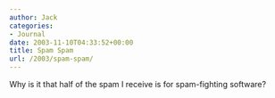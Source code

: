 ```yaml
---
author: Jack
categories:
- Journal
date: 2003-11-10T04:33:52+00:00
title: Spam Spam
url: /2003/spam-spam/
---
```


Why is it that half of the spam I receive is for spam-fighting software?